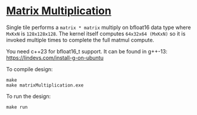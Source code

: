<!---//===- README.md --------------------------*- Markdown -*-===//
//
// This file is licensed under the Apache License v2.0 with LLVM Exceptions.
// See https://llvm.org/LICENSE.txt for license information.
// SPDX-License-Identifier: Apache-2.0 WITH LLVM-exception
//
// Copyright (C) 2022, Advanced Micro Devices, Inc.
// 
//===----------------------------------------------------------------------===//-->

# <ins>Matrix Multiplication</ins>

Single tile performs a `matrix * matrix` multiply on bfloat16 data type where `MxKxN` is `128x128x128`. The kernel itself computes `64x32x64 (MxKxN)` so it is invoked multiple times to complete the full matmul compute.

You need c++23 for bfloat16_t support. It can be found in g++-13: https://lindevs.com/install-g-on-ubuntu

To compile design:
```
make
make matrixMultiplication.exe
```

To run the design:
```
make run
```
